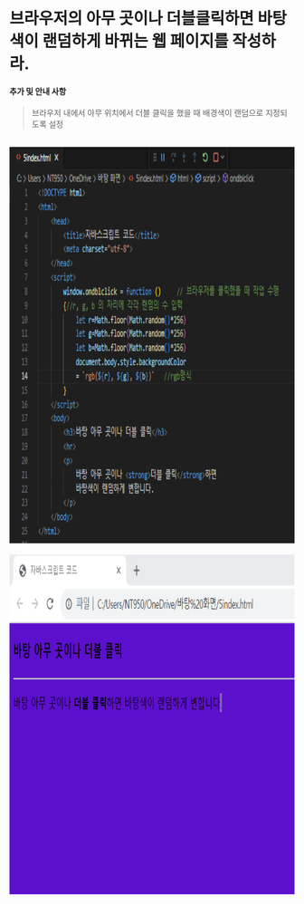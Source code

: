 # 브라우저의 아무 곳이나 더블클릭하면 바탕색이 랜덤하게 바뀌는 웹 페이지를 작성하라.

 #### 추가 및 안내 사항

>   브라우저 내에서 아무 위치에서 더블 클릭을 했을 때 배경색이 랜덤으로 지정되도록 설정

<br><img src="1.png" width="1000" height="700" title="px(픽셀) 크기 설정" alt="1번 이미지"></img><br/>
<br><img src="2.png" width="1000" height="600" title="px(픽셀) 크기 설정" alt="1번 이미지"></img><br/>
